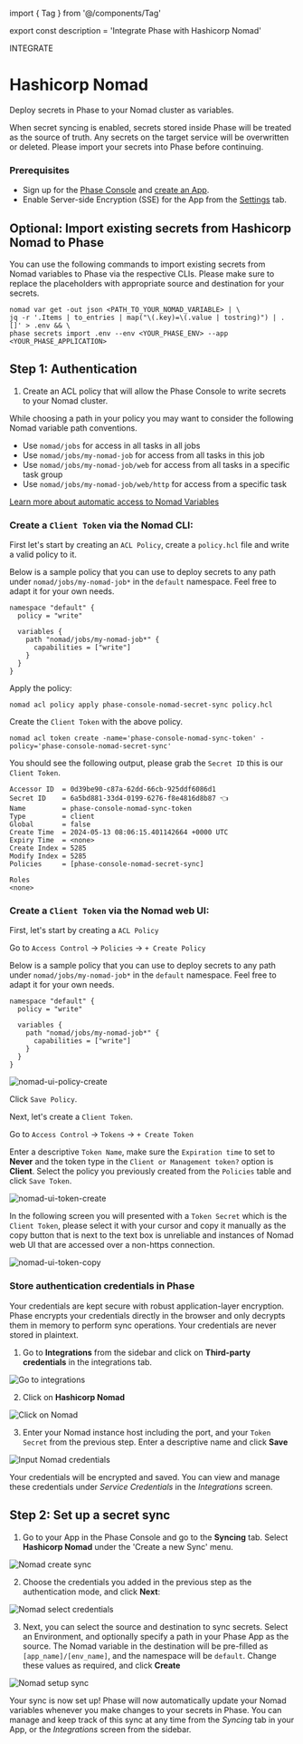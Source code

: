 import { Tag } from '@/components/Tag'

export const description = 'Integrate Phase with Hashicorp Nomad'

<Tag variant="small">INTEGRATE</Tag>

# Hashicorp Nomad

Deploy secrets in Phase to your Nomad cluster as variables.

<Warning>
  When secret syncing is enabled, secrets stored inside Phase will be treated as
  the source of truth. Any secrets on the target service will be overwritten or
  deleted. Please import your secrets into Phase before continuing.
</Warning>

### Prerequisites

- Sign up for the [Phase Console](/quickstart) and [create an App](/console/apps#create-an-app).
- Enable Server-side Encryption (SSE) for the App from the [Settings](/console/apps#settings) tab.

## Optional: Import existing secrets from Hashicorp Nomad to Phase

You can use the following commands to import existing secrets from Nomad variables to Phase via the respective CLIs. Please make sure to replace the placeholders with appropriate source and destination for your secrets.

```fish
nomad var get -out json <PATH_TO_YOUR_NOMAD_VARIABLE> | \
jq -r '.Items | to_entries | map("\(.key)=\(.value | tostring)") | .[]' > .env && \
phase secrets import .env --env <YOUR_PHASE_ENV> --app <YOUR_PHASE_APPLICATION>
```

## Step 1: Authentication

1. Create an ACL policy that will allow the Phase Console to write secrets to your Nomad cluster.

While choosing a path in your policy you may want to consider the following Nomad variable path conventions.

- Use `nomad/jobs` for access in all tasks in all jobs
- Use `nomad/jobs/my-nomad-job` for access from all tasks in this job
- Use `nomad/jobs/my-nomad-job/web` for access from all tasks in a specific task group
- Use `nomad/jobs/my-nomad-job/web/http` for access from a specific task

[Learn more about automatic access to Nomad Variables](https://developer.hashicorp.com/nomad/tutorials/variables/variables-tasks)

### Create a `Client Token` via the Nomad CLI:

First let's start by creating an `ACL Policy`, create a `policy.hcl` file and write a valid policy to it.

Below is a sample policy that you can use to deploy secrets to any path under `nomad/jobs/my-nomad-job*` in the `default` namespace. Feel free to adapt it for your own needs.

```hcl
namespace "default" {
  policy = "write"

  variables {
    path "nomad/jobs/my-nomad-job*" {
      capabilities = ["write"]
    }
  }
}
```

Apply the policy:

```fish
nomad acl policy apply phase-console-nomad-secret-sync policy.hcl
```

Create the `Client Token` with the above policy.

```fish
nomad acl token create -name='phase-console-nomad-sync-token' -policy='phase-console-nomad-secret-sync'
```

You should see the following output, please grab the `Secret ID` this is our `Client Token`.

```fish
Accessor ID  = 0d39be90-c87a-62dd-66cb-925ddf6086d1
Secret ID    = 6a5bd881-33d4-0199-6276-f8e4816d8b87 👈
Name         = phase-console-nomad-sync-token
Type         = client
Global       = false
Create Time  = 2024-05-13 08:06:15.401142664 +0000 UTC
Expiry Time  = <none>
Create Index = 5285
Modify Index = 5285
Policies     = [phase-console-nomad-secret-sync]

Roles
<none>
```

### Create a `Client Token` via the Nomad web UI:

First, let's start by creating a `ACL Policy`

Go to `Access Control` -> `Policies` -> `+ Create Policy`

Below is a sample policy that you can use to deploy secrets to any path under `nomad/jobs/my-nomad-job*` in the `default` namespace. Feel free to adapt it for your own needs.

```hcl
namespace "default" {
  policy = "write"

  variables {
    path "nomad/jobs/my-nomad-job*" {
      capabilities = ["write"]
    }
  }
}
```

![nomad-ui-policy-create](/assets/images/platform-integrations/hashicorp/nomad/nomad-ui-policy-create.png)

Click `Save Policy`.

Next, let's create a `Client Token`.

Go to `Access Control` -> `Tokens` -> `+ Create Token`

Enter a descriptive `Token Name`, make sure the `Expiration time` to set to **Never** and the token type in the `Client or Management token?` option is **Client**. Select the policy you previously created from the `Policies` table and click `Save Token`.

![nomad-ui-token-create](/assets/images/platform-integrations/hashicorp/nomad/nomad-ui-token-create.png)

In the following screen you will presented with a `Token Secret` which is the `Client Token`, please select it with your cursor and copy it manually as the copy button that is next to the text box is unreliable and instances of Nomad web UI that are accessed over a non-https connection.

![nomad-ui-token-copy](/assets/images/platform-integrations/hashicorp/nomad/nomad-ui-token-copy.png)


### Store authentication credentials in Phase

<Note>
  Your credentials are kept secure with robust application-layer encryption.
  Phase encrypts your credentials directly in the browser and only decrypts them
  in memory to perform sync operations. Your credentials are never stored in
  plaintext.
</Note>


1. Go to **Integrations** from the sidebar and click on **Third-party credentials** in the integrations tab.

![Go to integrations](/assets/images/platform-integrations/integrations-sidebar.png)

2. Click on **Hashicorp Nomad**

![Click on Nomad](/assets/images/platform-integrations/hashicorp/nomad/nomad-create-creds-button.png)

3. Enter your Nomad instance host including the port, and your `Token Secret` from the previous step. Enter a descriptive name and click **Save**

![Input Nomad credentials](/assets/images/platform-integrations/hashicorp/nomad/nomad-input-creds.png)

Your credentials will be encrypted and saved. You can view and manage these credentials under *Service Credentials* in the *Integrations* screen.

## Step 2: Set up a secret sync

1. Go to your App in the Phase Console and go to the **Syncing** tab. Select **Hashicorp Nomad** under the 'Create a new Sync' menu.

![Nomad create sync](/assets/images/platform-integrations/hashicorp/nomad/nomad-create-sync-button.png)

2. Choose the credentials you added in the previous step as the authentication mode, and click **Next**:

![Nomad select credentials](/assets/images/platform-integrations/hashicorp/nomad/nomad-sync-choose-creds.png)

3. Next, you can select the source and destination to sync secrets. Select an Environment, and optionally specify a path in your Phase App as the source. 
The Nomad variable in the destination will be pre-filled as `[app_name]/[env_name]`, and the namespace will be `default`. Change these values as required, and click **Create**

![Nomad setup sync](/assets/images/platform-integrations/hashicorp/nomad/nomad-setup-sync.png)

Your sync is now set up! Phase will now automatically update your Nomad variables whenever you make changes to your secrets in Phase.
You can manage and keep track of this sync at any time from the *Syncing* tab in your App, or the *Integrations* screen from the sidebar.
